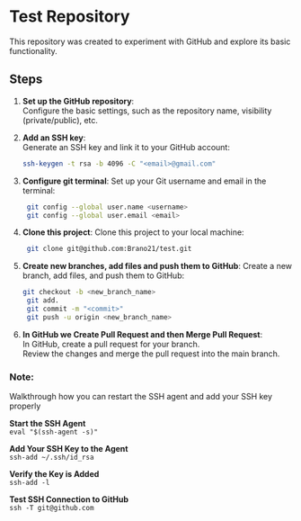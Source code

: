 # Test Repository

This repository was created to experiment with GitHub and explore its basic functionality.

## Steps

1. **Set up the GitHub repository**:  
   Configure the basic settings, such as the repository name, visibility (private/public), etc.

2. **Add an SSH key**:  
   Generate an SSH key and link it to your GitHub account:  
   ```bash
   ssh-keygen -t rsa -b 4096 -C "<email>@gmail.com"

3. **Configure git terminal**:
   Set up your Git username and email in the terminal:
   ```bash
    git config --global user.name <username> 
    git config --global user.email <email>

5. **Clone this project**:
   Clone this project to your local machine:
   ```bash
    git clone git@github.com:Brano21/test.git

7. **Create new branches, add files and push them to GitHub**:
   Create a new branch, add files, and push them to GitHub:
   ```bash
   git checkout -b <new_branch_name> 
    git add. 
    git commit -m "<commit>" 
    git push -u origin <new_branch_name> 

6. **In GitHub we Create Pull Request and then Merge Pull Request**: \
   In GitHub, create a pull request for your branch. \
   Review the changes and merge the pull request into the main branch.

### Note:
Walkthrough how you can restart the SSH agent and add your SSH key properly

**Start the SSH Agent** \
   `eval "$(ssh-agent -s)"`

**Add Your SSH Key to the Agent** \
   `ssh-add ~/.ssh/id_rsa`

**Verify the Key is Added** \
   `ssh-add -l`

**Test SSH Connection to GitHub** \
   `ssh -T git@github.com`
